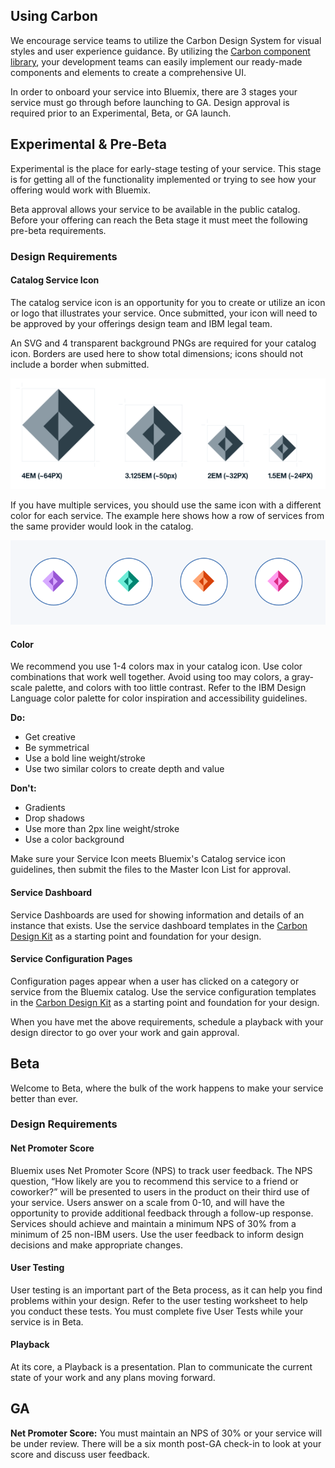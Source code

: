 ## Using Carbon

We encourage service teams to utilize the Carbon Design System for visual styles and user experience guidance. By utilizing the [Carbon component library](https://github.com/carbon-design-system/carbon-components), your development teams can easily implement our ready-made components and elements to create a comprehensive UI.

In order to onboard your service into Bluemix, there are 3 stages your service must go through before launching to GA. Design approval is required prior to an Experimental, Beta, or GA launch.

## Experimental & Pre-Beta

Experimental is the place for early-stage testing of your service. This stage is for getting all of the functionality implemented or trying to see how your offering would work with Bluemix.

Beta approval allows your service to be available in the public catalog. Before your offering can reach the Beta stage it must meet the following pre-beta requirements.

### Design Requirements

#### Catalog Service Icon

The catalog service icon is an opportunity for you to create or utilize an icon or logo that illustrates your service. Once submitted, your icon will need to be approved by your offerings design team and IBM legal team.

An SVG and 4 transparent background PNGs are required for your catalog icon. Borders are used here to show total dimensions; icons should not include a border when submitted.

![Catalog service icon sizing](images/service-providers-2.png)

If you have multiple services, you should use the same icon with a different color for each service. The example here shows how a row of services from the same provider would look in the catalog.

![Multiple services in the Bluemix catalog](images/service-providers-1.png)

#### Color

We recommend you use 1-4 colors max in your catalog icon. Use color combinations that work well together. Avoid using too may colors, a gray-scale palette, and colors with too little contrast. Refer to the IBM Design Language color palette for color inspiration and accessibility guidelines.

**Do:**

* Get creative
* Be symmetrical
* Use a bold line weight/stroke
* Use two similar colors to create depth and value

**Don't:**

* Gradients
* Drop shadows
* Use more than 2px line weight/stroke
* Use a color background

Make sure your Service Icon meets Bluemix's Catalog service icon guidelines, then submit the files to the Master Icon List for approval.

#### Service Dashboard

Service Dashboards are used for showing information and details of an instance that exists. Use the service dashboard templates in the [Carbon Design Kit](https://github.com/carbon-design-system/design-kit) as a starting point and foundation for your design.

#### Service Configuration Pages

Configuration pages appear when a user has clicked on a category or service from the Bluemix catalog. Use the service configuration templates in the [Carbon Design Kit](https://github.com/carbon-design-system/design-kit) as a starting point and foundation for your design.

When you have met the above requirements, schedule a playback with your design director to go over your work and gain approval.

## Beta

Welcome to Beta, where the bulk of the work happens to make your service better than ever.

### Design Requirements

#### Net Promoter Score

Bluemix uses Net Promoter Score (NPS) to track user feedback. The NPS question, “How likely are you to recommend this service to a friend or coworker?” will be presented to users in the product on their third use of your service. Users answer on a scale from 0-10, and will have the opportunity to provide additional feedback through a follow-up response. Services should achieve and maintain a minimum NPS of 30% from a minimum of 25 non-IBM users. Use the user feedback to inform design decisions and make appropriate changes.

#### User Testing

User testing is an important part of the Beta process, as it can help you find problems within your design. Refer to the user testing worksheet to help you conduct these tests. You must complete five User Tests while your service is in Beta.

#### Playback

At its core, a Playback is a presentation. Plan to communicate the current state of your work and any plans moving forward.

## GA

**Net Promoter Score:** You must maintain an NPS of 30% or your service will be under review. There will be a six month post-GA check-in to look at your score and discuss user feedback.
